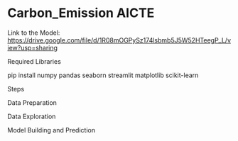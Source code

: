 # Carbon_Emission AICTE
Link to the Model: https://drive.google.com/file/d/1R08mOGPySz174lsbmb5J5W52HTeegP_L/view?usp=sharing


Required Libraries

pip install numpy pandas seaborn streamlit matplotlib scikit-learn


Steps

Data Preparation

Data Exploration

Model Building and Prediction
